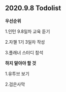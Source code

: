 ## 2020.9.8 Todolist



**우선순위**

1.인턴 9.8일차 교육 듣기

2.자챌 1기 3일차 작성

3.플래너 스터디 참석



**하지 말아야 할 것**

1.유투브 보기

2.검은사막

